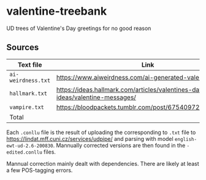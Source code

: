# valentine-treebank
UD trees of Valentine's Day greetings for no good reason

## Sources

| Text file | Link | Lines | Trees |
|-----------|------|-------|-------|
| `ai-weirdness.txt` | https://www.aiweirdness.com/ai-generated-valentines-cards/ | 31 | 34 |
| `hallmark.txt` | https://ideas.hallmark.com/articles/valentines-day-ideas/valentine-messages/ | 244 | 330 |
| `vampire.txt` | https://bloodpackets.tumblr.com/post/675409722361397248 | 3 | 3 |
| Total | | 278 | 367 |

Each `.conllu` file is the result of uploading the corresponding to `.txt` file to https://lindat.mff.cuni.cz/services/udpipe/ and parsing with model `english-ewt-ud-2.6-200830`. Mannually corrected versions are then found in the `-edited.conllu` files.

Mannual correction mainly dealt with dependencies. There are likely at least a few POS-tagging errors.
